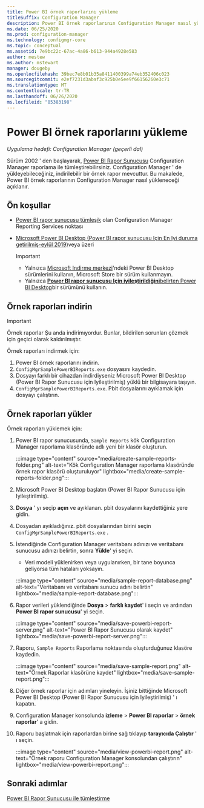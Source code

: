```yaml
---
title: Power BI örnek raporlarını yükleme
titleSuffix: Configuration Manager
description: Power BI örnek raporlarının Configuration Manager nasıl yükleneceğini öğrenin
ms.date: 06/25/2020
ms.prod: configuration-manager
ms.technology: configmgr-core
ms.topic: conceptual
ms.assetid: 7e9bc22c-67ac-4a86-b613-944a4928e583
author: mestew
ms.author: mstewart
manager: dougeby
ms.openlocfilehash: 39bec7e8b01b35a8411400399a74eb352406c023
ms.sourcegitcommit: e2ef7231d3abaf3c925b0e5ee9f66156260e3c71
ms.translationtype: MT
ms.contentlocale: tr-TR
ms.lasthandoff: 06/26/2020
ms.locfileid: "85383198"
---
```

# <a name="install-power-bi-sample-reports"></a>Power BI örnek raporlarını yükleme
<!--5679791-->
*Uygulama hedefi: Configuration Manager (geçerli dal)*

Sürüm 2002 ' den başlayarak, [Power BI Rapor Sunucusu](https://docs.microsoft.com/power-bi/report-server/get-started) Configuration Manager raporlama ile tümleştirebilirsiniz. Configuration Manager ' de yükleyebileceğiniz, indirilebilir bir örnek rapor mevcuttur. Bu makalede, Power BI örnek raporlarının Configuration Manager nasıl yükleneceği açıklanır.

## <a name="prerequisites"></a>Ön koşullar

- [Power BI rapor sunucusu tümleşik](powerbi-report-server.md) olan Configuration Manager Reporting Services noktası
- [Microsoft Power BI Desktop (Power BI rapor sunucusu Için En Iyi duruma getirilmiş-eylül 2019)](https://www.microsoft.com/download/details.aspx?id=57271)veya üzeri

    > [!IMPORTANT]
    > - Yalnızca [Microsoft Indirme merkezi](https://www.microsoft.com/download/)'ndeki Power BI Desktop sürümlerini kullanın, Microsoft Store bir sürüm kullanmayın.
    > - Yalnızca [ **Power BI rapor sunucusu Için iyileştirildiğini**belirten Power BI Desktop](https://docs.microsoft.com/power-bi/report-server/install-powerbi-desktop)bir sürümünü kullanın.

## <a name="download-the-sample-reports"></a>Örnek raporları indirin

> [!IMPORTANT]
> Örnek raporlar Şu anda indirimıyordur. Bunlar, bildirilen sorunları çözmek için geçici olarak kaldırılmıştır.

Örnek raporları indirmek için:

1. Power BI örnek raporlarını indirin<!-- from the [Microsoft Download Center](https://www.microsoft.com/download/details.aspx?id=101452)-->.
1. `ConfigMgrSamplePowerBIReports.exe` dosyasını kaydedin. 
1. Dosyayı farklı bir cihazdan indirdiyseniz Microsoft Power BI Desktop (Power BI Rapor Sunucusu için Iyileştirilmiş) yüklü bir bilgisayara taşıyın.
1. `ConfigMgrSamplePowerBIReports.exe`. Pbit dosyalarını ayıklamak için dosyayı çalıştırın.

## <a name="install-the-sample-reports"></a>Örnek raporları yükler

Örnek raporları yüklemek için:

1. Power BI rapor sunucusunda, `Sample Reports` kök Configuration Manager raporlama klasöründe adlı yeni bir klasör oluşturun.
   
   :::image type="content" source="media/create-sample-reports-folder.png" alt-text="Kök Configuration Manager raporlama klasöründe örnek rapor klasörü oluşturuluyor" lightbox="media/create-sample-reports-folder.png":::


1. Microsoft Power BI Desktop başlatın (Power BI Rapor Sunucusu için Iyileştirilmiş).
1. **Dosya** ' yı seçip **açın** ve ayıklanan. pbit dosyalarını kaydettiğiniz yere gidin.
1. Dosyadan ayıkladığınız. pbit dosyalarından birini seçin `ConfigMgrSamplePowerBIReports.exe` .
1. İstendiğinde Configuration Manager veritabanı adınızı ve veritabanı sunucusu adınızı belirtin, sonra **Yükle**' yi seçin.
   - Veri modeli yüklenirken veya uygulanırken, bir tane boyunca geliyorsa tüm hataları yoksayın.
   
    :::image type="content" source="media/sample-report-database.png" alt-text="Veritabanı ve veritabanı sunucu adını belirtin" lightbox="media/sample-report-database.png":::

1. Rapor verileri yüklendiğinde **Dosya**  >  **farklı kaydet**' i seçin ve ardından **Power BI rapor sunucusu**' yi seçin.
   
   :::image type="content" source="media/save-powerbi-report-server.png" alt-text="Power BI Rapor Sunucusu olarak kaydet" lightbox="media/save-powerbi-report-server.png":::

1. Raporu, `Sample Reports` Raporlama noktasında oluşturduğunuz klasöre kaydedin.
     
   :::image type="content" source="media/save-sample-report.png" alt-text="Örnek Raporlar klasörüne kaydet" lightbox="media/save-sample-report.png":::

1. Diğer örnek raporlar için adımları yineleyin. İşiniz bittiğinde Microsoft Power BI Desktop (Power BI Rapor Sunucusu için Iyileştirilmiş) ' ı kapatın.
1. Configuration Manager konsolunda **izleme**  >  **Power BI raporlar**  >  **örnek raporlar**' a gidin.
1. Raporu başlatmak için raporlardan birine sağ tıklayıp **tarayıcıda Çalıştır** ' ı seçin.

   :::image type="content" source="media/view-powerbi-report.png" alt-text="Örnek raporu Configuration Manager konsolundan çalıştırın" lightbox="media/view-powerbi-report.png":::

## <a name="next-steps"></a>Sonraki adımlar

[Power BI Rapor Sunucusu ile tümleştirme](powerbi-report-server.md)
